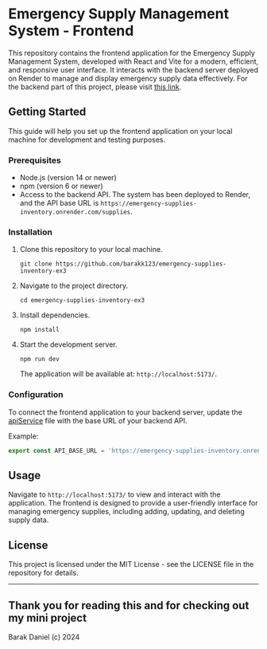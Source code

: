
# Emergency Supply Management System - Frontend

This repository contains the frontend application for the Emergency Supply Management System, developed with React and Vite for a modern, efficient, and responsive user interface. It interacts with the backend server deployed on Render to manage and display emergency supply data effectively. For the backend part of this project, please visit [this link](https://github.com/barakk123/emergency-supplies-inventory-ex2).

## Getting Started

This guide will help you set up the frontend application on your local machine for development and testing purposes.

### Prerequisites

- Node.js (version 14 or newer)
- npm (version 6 or newer)
- Access to the backend API. The system has been deployed to Render, and the API base URL is `https://emergency-supplies-inventory.onrender.com/supplies`.

### Installation

1. Clone this repository to your local machine.
   ```
   git clone https://github.com/barakk123/emergency-supplies-inventory-ex3
   ```
2. Navigate to the project directory.
   ```
   cd emergency-supplies-inventory-ex3
   ```
3. Install dependencies.
   ```
   npm install
   ```
4. Start the development server.
   ```
   npm run dev
   ```
   The application will be available at: `http://localhost:5173/`.

### Configuration

To connect the frontend application to your backend server, update the [apiService](src/services/apiService.js) file with the base URL of your backend API.

Example:
```js
export const API_BASE_URL = 'https://emergency-supplies-inventory.onrender.com/supplies';
```

## Usage

Navigate to `http://localhost:5173/` to view and interact with the application. The frontend is designed to provide a user-friendly interface for managing emergency supplies, including adding, updating, and deleting supply data.


## License

This project is licensed under the MIT License - see the LICENSE file in the repository for details.

------------------------------------------------------------------------------------------------------------------------------------------------
Thank you for reading this and for checking out my mini project
------------------------------------------------------------------------------------------------------------------------------------------------
Barak Daniel (c) 2024
